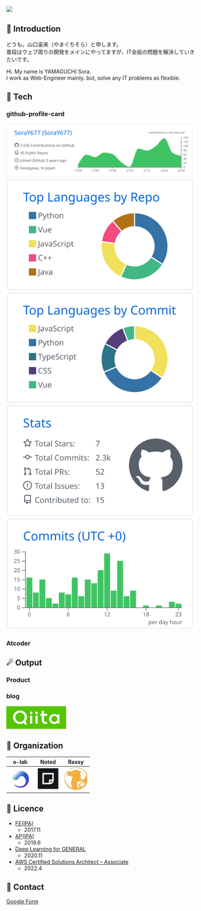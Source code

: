 ![](https://img.shields.io/github/last-commit/SoraY677/SoraY677)

## 🎉 Introduction

どうも。山口宙来（やまぐちそら）と申します。   
普段はウェブ周りの開発をメインにやってますが、IT全般の問題を解決していきたいです。  

Hi. My name is YAMAGUCHI Sora.  
I work as Web-Engineer mainly. but, solve any IT problems as flexible.  

## 🧰 Tech

### github-profile-card
[![](./profile-summary-card-output/github/0-profile-details.svg)](https://github.com/vn7n24fzkq/github-profile-summary-cards)
[![](./profile-summary-card-output/github/1-repos-per-language.svg)](https://github.com/vn7n24fzkq/github-profile-summary-cards) [![](./profile-summary-card-output/github/2-most-commit-language.svg)](https://github.com/vn7n24fzkq/github-profile-summary-cards)
[![](./profile-summary-card-output/github/3-stats.svg)](https://github.com/vn7n24fzkq/github-profile-summary-cards) [![](./profile-summary-card-output/github/4-productive-time.svg)](https://github.com/vn7n24fzkq/github-profile-summary-cards)

### Atcoder

## ☄ Output

### Product

### blog
[<img height="60px" src="https://github.com/SoraY677/SoraY677/blob/main/img/logo-background-color.png?raw=true"/>](https://qiita.com/SoraY677)

## 🤝 Organization

|o-lab|Noted|Raxsy|
|:---:|:---:|:---:|
[<img height="60px" src="https://github.com/SoraY677/SoraY677/blob/main/img/orgnization/49579011.png?raw=true" />](https://www.comm.tcu.ac.jp/otani-lab/)| [<img height="60px" src="https://github.com/SoraY677/SoraY677/blob/main/img/orgnization/84720167.png?raw=true" />](https://noted.run/)|[<img height="60px" src="https://github.com/SoraY677/SoraY677/blob/main/img/orgnization/88580928.jpg?raw=true" />](https://raxsy.life/)|

## 🔖 Licence

- [FE(IPA)](https://www.jitec.ipa.go.jp/1_11seido/fe.html)
  - 2017.11
- [AP(IPA)](https://www.jitec.ipa.go.jp/1_11seido/ap.html)
  - 2019.6
- [Deep Learning for GENERAL](https://www.jdla.org/certificate/general/)
  - 2020.11
- [AWS Certified Solutions Architect – Associate](https://aws.amazon.com/jp/certification/certified-solutions-architect-associate/)
  - 2022.4

## 📮 Contact 
[Google Form](https://forms.gle/U6TitZDLi14q6n2FA)

